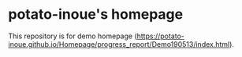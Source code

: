 # potato-inoue's homepage

This repository is for demo homepage (https://potato-inoue.github.io/Homepage/progress_report/Demo190513/index.html).
